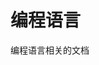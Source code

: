 # 编程语言

编程语言相关的文档

<!-- - [python](./python.md)
- [blockchain](./blockchain.md) -->

<!-- - [git](./git.md)
- [linux](./linux.md)
- [other](./other.md)
- [tools](./tools.md)
- [c](./c.md)
- [go](./go.md)
- [macos](./macos.md)
- [php](./php.md)
- [typescript](./typescript.md)
- [canvas](./canvas.md)
- [html](./html.md)
- [miniprogram](./miniprogram.md)
- [project](./project.md)
- [visual-basic](./visual-basic.md)
- [chrome](./chrome.md)
- [mysql](./mysql.md)
- [vue](./vue.md)
- [csharp](./csharp.md)
- [java](./java.md)
- [nav](./nav.md)
- [redis](./redis.md)
- [webpack](./webpack.md)
- [css](./css.md)
- [javascript](./javascript.md)
- [neo4j](./neo4j.md)
- [ruby](./ruby.md)
- [docker](./docker.md)
- [jetbrains](./jetbrains.md)
- [open](./open.md)
- [rust](./rust.md) -->